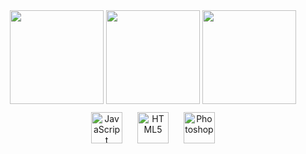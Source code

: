 <div align = "center">
<img src = "https://github-readme-stats.vercel.app/api?username=DiscordFormative&show_icons=true&theme=tokyonight" width = "% 100" height = "150px" />
<img src = "https://github-readme-stats.vercel.app/api/top-langs/?username=DiscordFormative&layout=compact&theme=tokyonight" width = "% 100" height = "150px"  />
<img src="https://github-readme-stats.vercel.app/api/top-langs/?username=DiscordFormative&hide=javascript,html,css&langs_count=8&theme=ayu-mirage" width = "% 100" height = "150px"/>
</div>

<div align="center">  
<img style="margin: 10px" src="https://profilinator.rishav.dev/skills-assets/javascript-original.svg" alt="JavaScript" height="50" />  
<img style="margin: 10px" src="https://profilinator.rishav.dev/skills-assets/html5-original-wordmark.svg" alt="HTML5" height="50" />  
<img style="margin: 10px" src="https://profilinator.rishav.dev/skills-assets/photoshop-plain.svg" alt="Photoshop" height="50" />  
</div>

</td><td valign="top" width="33%">
